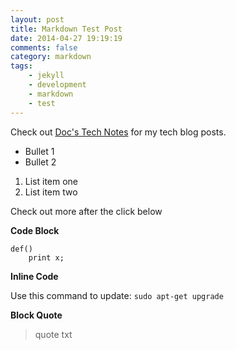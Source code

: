 ```yaml
---
layout: post
title: Markdown Test Post
date: 2014-04-27 19:19:19
comments: false
category: markdown
tags: 
    - jekyll 
    - development
    - markdown
    - test
---
```


Check out [Doc's Tech Notes][1] for my tech blog posts.

* Bullet 1
* Bullet 2

1. List item one
2. List item two

Check out more after the click below

**Code Block**

    def()
    	print x;

**Inline Code**

Use this command to update: `sudo apt-get upgrade`

**Block Quote**

> quote txt

[1]:http://www.docstechnotes.com 
